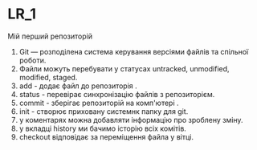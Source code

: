 # LR_1
Мій перший репозиторій

1. Git — розподілена система керування версіями файлів та спільної роботи.
2. Файли можуть перебувати у статусах untracked, unmodified, modified, staged.
3. add - додає файл до репозиторія .
4. status - перевірає синхронізацію файлів з репозиторієм.
5. commit - зберігає репозиторій на комп'ютері .
6. init - створює приховану системнк папку для git.
7. у коментарях можна добавляти інформацію про зроблену зміну.
8. у вкладці history ми бачимо історію всіх комітів.
9. checkout відповідає за переміщення файла у вітці.
